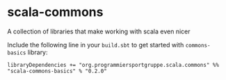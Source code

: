 # scala-commons
A collection of libraries that make working with scala even nicer


Include the following line in your `build.sbt` to get started with `commons-basics` library:

~~~ {.scala}
libraryDependencies += "org.programmiersportgruppe.scala.commons" %% "scala-commons-basics" % "0.2.0"
~~~

